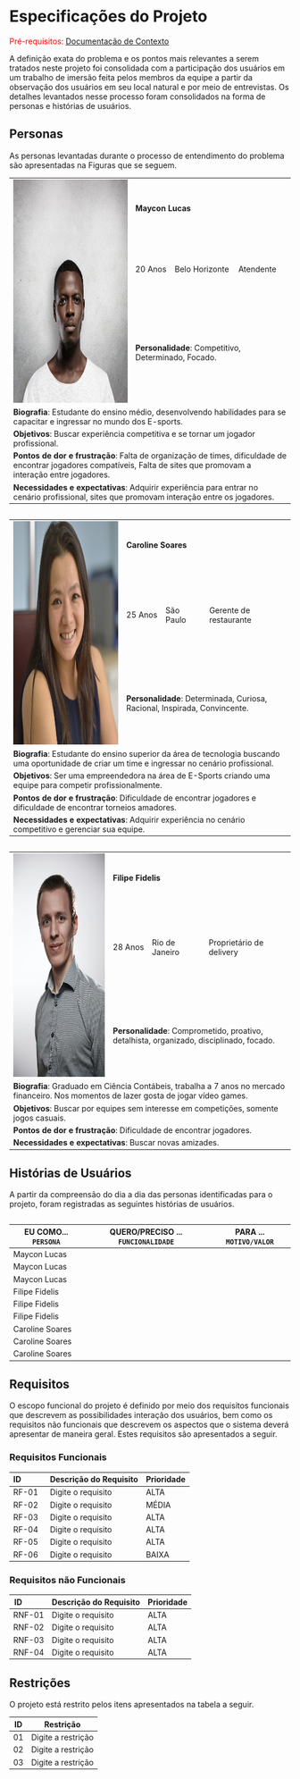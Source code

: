 # Especificações do Projeto

<span style="color:red">Pré-requisitos: <a href="01-Documentação de Contexto.md"> Documentação de Contexto</a></span>

A definição exata do problema e os pontos mais relevantes a serem tratados neste projeto foi consolidada com a participação dos usuários em um trabalho de imersão feita pelos membros da equipe a partir da observação dos usuários em seu local natural e por meio de entrevistas. Os detalhes levantados nesse processo foram consolidados na forma de personas e histórias de usuários. 

## Personas

As personas levantadas durante o processo de entendimento do problema são apresentadas na Figuras que se seguem. 
 
<table>
 <tbody>
  <tr>
   <td rowspan="3"><img src="img/people_images/blackman.jpg" width="500" height="400" /></td>
   <td colspan="3"><strong>Maycon Lucas</strong></td>
  </tr>
  
  <tr>
   <td>20 Anos</td>
   <td>Belo Horizonte</td>
   <td>Atendente</td>
  </tr>
  
  <tr>
   <td colspan="3">
    <strong>Personalidade</strong>: Competitivo, Determinado, Focado.
   </td>
  </tr>
  
  <tr>
   <td colspan="4">
    <strong>Biografia</strong>: Estudante do ensino médio, desenvolvendo habilidades para se capacitar e ingressar no mundo dos E-sports.
   </td>
  </tr>
  
  <tr>
   <td colspan="4">
    <strong>Objetivos</strong>: Buscar experiência competitiva e se tornar um jogador profissional.
   </td>
  </tr>
  
  <tr>
   <td colspan="4">
    <strong>Pontos de dor e frustração</strong>: Falta de organização de times, dificuldade de encontrar jogadores compatíveis, Falta de sites que promovam a interação entre jogadores.
   </td>
  </tr>
  
  <tr>
   <td colspan="4">
    <strong>Necessidades e expectativas</strong>: Adquirir experiência para entrar no cenário profissional, sites que promovam interação entre os jogadores.
   </td>
  </tr>
 </body>
<table>
 
<table>
 <tbody>
  <tr>
   <td rowspan="3"><img src="img/people_images/asianwomen.jpg" width="500" height="400"  /></td>
   <td colspan="3"><strong>Caroline Soares </strong></td>
  </tr>
  
  <tr>
   <td>25 Anos</td>
   <td>São Paulo</td>
   <td>Gerente de restaurante</td>
  </tr>
  
  <tr>
   <td colspan="3">
    <strong>Personalidade</strong>: Determinada, Curiosa, Racional, Inspirada, Convincente.
   </td>
  </tr>
  
  <tr>
   <td colspan="4">
    <strong>Biografia</strong>: Estudante do ensino superior da área de tecnologia buscando uma oportunidade de criar um time e ingressar no cenário profissional.
   </td>
  </tr>
  
  <tr>
   <td colspan="4">
    <strong>Objetivos</strong>: Ser uma empreendedora na área de E-Sports criando uma equipe para competir profissionalmente.
   </td>
  </tr>
  
  <tr>
   <td colspan="4">
    <strong>Pontos de dor e frustração</strong>: Dificuldade de encontrar jogadores e dificuldade de encontrar torneios amadores.
   </td>
  </tr>
  
  <tr>
   <td colspan="4">
    <strong>Necessidades e expectativas</strong>: Adquirir experiência no cenário competitivo e gerenciar sua equipe.
   </td>
  </tr>
 </body>
<table>
 
<table>
 <tbody>
  <tr>
   <td rowspan="3"><img src="img/people_images/whiteman.jpg" width="500" height="400" /></td>
   <td colspan="3"><strong>Filipe Fidelis</strong></td>
  </tr>
  
  <tr>
   <td>28 Anos</td>
   <td>Rio de Janeiro</td>
   <td>Proprietário de delivery</td>
  </tr>
  
  <tr>
   <td colspan="3">
    <strong>Personalidade</strong>: Comprometido, proativo, detalhista, organizado, disciplinado, focado.
   </td>
  </tr>
  
  <tr>
   <td colspan="4">
    <strong>Biografia</strong>: Graduado em Ciência Contábeis, trabalha a 7 anos no mercado financeiro. Nos momentos de lazer gosta de jogar vídeo games.
   </td>
  </tr>
  
  <tr>
   <td colspan="4">
    <strong>Objetivos</strong>: Buscar por equipes sem interesse em competições, somente jogos casuais.
   </td>
  </tr>
  
  <tr>
   <td colspan="4">
    <strong>Pontos de dor e frustração</strong>: Dificuldade de encontrar jogadores.
   </td>
  </tr>
  
  <tr>
   <td colspan="4">
    <strong>Necessidades e expectativas</strong>: Buscar novas amizades.
   </td>
  </tr>
 </body>
<table>

## Histórias de Usuários

A partir da compreensão do dia a dia das personas identificadas para o projeto, foram registradas as seguintes histórias de usuários. 

|EU COMO... `PERSONA`| QUERO/PRECISO ... `FUNCIONALIDADE`                                 |PARA ... `MOTIVO/VALOR`                                              |
|--------------------|--------------------------------------------------------------------|---------------------------------------------------------------------|
|Maycon Lucas        |                                                                    |                                                                     |
|Maycon Lucas        |                                                                    |                                                                     |
|Maycon Lucas        |                                                                    |                                                                     |
|Filipe Fidelis      |                                                                    |                                                                     |
|Filipe Fidelis      |                                                                    |                                                                     |
|Filipe Fidelis      |                                                                    |                                                                     |
|Caroline Soares     |                                                                    |                                                                     |
|Caroline Soares     |                                                                    |                                                                     |
|Caroline Soares     |                                                                    |                                                                     |



## Requisitos

O escopo funcional do projeto é definido por meio dos requisitos funcionais que descrevem as possibilidades interação dos usuários, bem como os requisitos não funcionais que descrevem os aspectos que o sistema deverá apresentar de maneira geral. Estes requisitos são apresentados a seguir. 

### Requisitos Funcionais

|ID&nbsp;&nbsp;&nbsp;&nbsp;&nbsp;&nbsp;&nbsp;&nbsp;&nbsp;&nbsp;     | Descrição do Requisito  | Prioridade |
|-------|-----------------------------------------|----|
|RF-01| Digite o requisito | ALTA | 
|RF-02| Digite o requisito |  MÉDIA | 
|RF-03| Digite o requisito |  ALTA | 
|RF-04| Digite o requisito|  ALTA | 
|RF-05| Digite o requisito |  ALTA | 
|RF-06| Digite o requisito |  BAIXA |


### Requisitos não Funcionais

| ID&nbsp;&nbsp;&nbsp;&nbsp;&nbsp;&nbsp;&nbsp;&nbsp;&nbsp;&nbsp;        | Descrição do Requisito  |Prioridade |
|-----------|-------------------------|----|
|RNF-01     | Digite o requisito | ALTA | 
|RNF-02     | Digite o requisito | ALTA | 
|RNF-03     | Digite o requisito | ALTA | 
|RNF-04     | Digite o requisito | ALTA | 

## Restrições

O projeto está restrito pelos itens apresentados na tabela a seguir.

|ID| Restrição                                             |
|--|-------------------------------------------------------|
|01| Digite a restrição |
|02| Digite a restrição |
|03| Digite a restrição |
